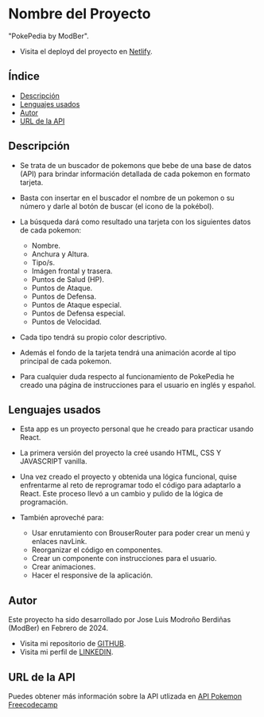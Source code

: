 # Nombre del Proyecto

"PokePedia by ModBer".

- Visita el deployd del proyecto en [Netlify](https://pokepedia2024.netlify.app/).

## Índice

- [Descripción](#descripción)
- [Lenguajes usados](#lenguajes-usados)
- [Autor](#autor)
- [URL de la API](#url-de-la-api)

## Descripción

- Se trata de un buscador de pokemons que bebe de una base de datos (API) para brindar información detallada de cada pokemon en formato tarjeta.

- Basta con insertar en el buscador el nombre de un pokemon o su número y darle al botón de buscar (el icono de la pokébol).

- La búsqueda dará como resultado una tarjeta con los siguientes datos de cada pokemon:

  - Nombre.
  - Anchura y Altura.
  - Tipo/s.
  - Imágen frontal y trasera.
  - Puntos de Salud (HP).
  - Puntos de Ataque.
  - Puntos de Defensa.
  - Puntos de Ataque especial.
  - Puntos de Defensa especial.
  - Puntos de Velocidad.

- Cada tipo tendrá su propio color descriptivo.
- Además el fondo de la tarjeta tendrá una animación acorde al tipo principal de cada pokemon.

- Para cualquier duda respecto al funcionamiento de PokePedia he creado una página de instrucciones para el usuario en inglés y español.

## Lenguajes usados

- Esta app es un proyecto personal que he creado para practicar usando React.
- La primera versión del proyecto la creé usando HTML, CSS Y JAVASCRIPT vanilla.
- Una vez creado el proyecto y obtenida una lógica funcional, quise enfrentarme al reto de reprogramar todo el código para adaptarlo a React. Este proceso llevó a un cambio y pulido de la lógica de programación.
- También aproveché para:

  - Usar enrutamiento con BrouserRouter para poder crear un menú y enlaces navLink.
  - Reorganizar el código en componentes.
  - Crear un componente con instrucciones para el usuario.
  - Crear animaciones.
  - Hacer el responsive de la aplicación.

## Autor

Este proyecto ha sido desarrollado por Jose Luis Modroño Berdiñas (ModBer) en Febrero de 2024.

- Visita mi repositorio de [GITHUB](https://github.com/JoseLuisModBer).
- Visita mi perfil de [LINKEDIN](https://www.linkedin.com/in/joseluismodro%C3%B1oberdi%C3%B1as/).

## URL de la API

Puedes obtener más información sobre la API utlizada en [API Pokemon Freecodecamp](https://pokeapi-proxy.freecodecamp.rocks/)
